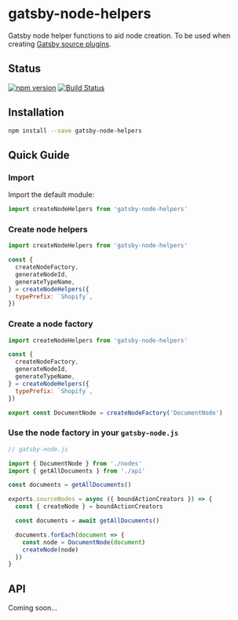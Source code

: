 # gatsby-node-helpers

Gatsby node helper functions to aid node creation. To be used when creating
[Gatsby source plugins][gatsby-source-plugins].

## Status

[![npm version](https://badge.fury.io/js/gatsby-node-helpers.svg)](http://badge.fury.io/js/gatsby-node-helpers)
[![Build Status](https://secure.travis-ci.org/angeloashmore/gatsby-node-helpers.svg?branch=master)](http://travis-ci.org/angeloashmore/gatsby-node-helpers?branch=master)

## Installation

```sh
npm install --save gatsby-node-helpers
```

## Quick Guide

### Import

Import the default module:

```js
import createNodeHelpers from 'gatsby-node-helpers'
```

### Create node helpers

```js
import createNodeHelpers from 'gatsby-node-helpers'

const {
  createNodeFactory,
  generateNodeId,
  generateTypeName,
} = createNodeHelpers({
  typePrefix: `Shopify`,
})
```

### Create a node factory

```js
import createNodeHelpers from 'gatsby-node-helpers'

const {
  createNodeFactory,
  generateNodeId,
  generateTypeName,
} = createNodeHelpers({
  typePrefix: `Shopify`,
})

export const DocumentNode = createNodeFactory('DocumentNode')
```

### Use the node factory in your `gatsby-node.js`

```js
// gatsby-node.js

import { DocumentNode } from './nodes'
import { getAllDocuments } from './api'

const documents = getAllDocuments()

exports.sourceNodes = async ({ boundActionCreators }) => {
  const { createNode } = boundActionCreators

  const documents = await getAllDocuments()

  documents.forEach(document => {
    const node = DocumentNode(document)
    createNode(node)
  })
}
```

## API

Coming soon...

[gatsby-source-plugins]: https://www.gatsbyjs.org/docs/create-source-plugin/
